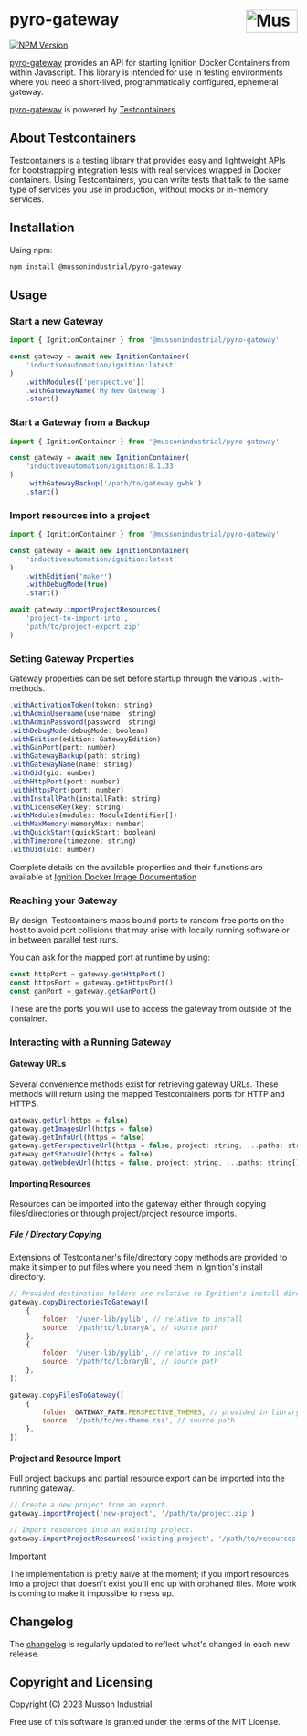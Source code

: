 # pyro-gateway [<img src="https://cdn.mussonindustrial.com/files/public/images/emblem.svg" alt="Musson Industrial Logo" width="90" height="40" align="right">][pyro]

[![NPM Version][npm-img]][npm-url]

[pyro-gateway] provides an API for starting Ignition Docker Containers from within Javascript.
This library is intended for use in testing environments where you need a short-lived, programmatically configured, ephemeral gateway.

[pyro-gateway] is powered by [Testcontainers].

## About Testcontainers

Testcontainers is a testing library that provides easy and lightweight APIs for bootstrapping integration tests with real services wrapped in Docker containers. Using Testcontainers, you can write tests that talk to the same type of services you use in production, without mocks or in-memory services.

## Installation

Using npm:

```sh
npm install @mussonindustrial/pyro-gateway
```

## Usage

### Start a new Gateway

```js
import { IgnitionContainer } from '@mussonindustrial/pyro-gateway'

const gateway = await new IgnitionContainer(
    'inductiveautomation/ignition:latest'
)
    .withModules(['perspective'])
    .withGatewayName('My New Gateway')
    .start()
```

### Start a Gateway from a Backup

```js
import { IgnitionContainer } from '@mussonindustrial/pyro-gateway'

const gateway = await new IgnitionContainer(
    'inductiveautomation/ignition:8.1.33'
)
    .withGatewayBackup('/path/to/gateway.gwbk')
    .start()
```

### Import resources into a project

```js
import { IgnitionContainer } from '@mussonindustrial/pyro-gateway'

const gateway = await new IgnitionContainer(
    'inductiveautomation/ignition:latest'
)
    .withEdition('maker')
    .withDebugMode(true)
    .start()

await gateway.importProjectResources(
    'project-to-import-into',
    'path/to/project-export.zip'
)
```

### Setting Gateway Properties

Gateway properties can be set before startup through the various `.with~` methods.

```js
.withActivationToken(token: string)
.withAdminUsername(username: string)
.withAdminPassword(password: string)
.withDebugMode(debugMode: boolean)
.withEdition(edition: GatewayEdition)
.withGanPort(port: number)
.withGatewayBackup(path: string)
.withGatewayName(name: string)
.withGid(gid: number)
.withHttpPort(port: number)
.withHttpsPort(port: number)
.withInstallPath(installPath: string)
.withLicenseKey(key: string)
.withModules(modules: ModuleIdentifier[])
.withMaxMemory(memoryMax: number)
.withQuickStart(quickStart: boolean)
.withTimezone(timezone: string)
.withUid(uid: number)
```

Complete details on the available properties and their functions are available at [Ignition Docker Image Documentation]

### Reaching your Gateway

By design, Testcontainers maps bound ports to random free ports on the host to avoid port collisions that may arise with locally running software or in between parallel test runs.

You can ask for the mapped port at runtime by using:

```js
const httpPort = gateway.getHttpPort()
const httpsPort = gateway.getHttpsPort()
const ganPort = gateway.getGanPort()
```

These are the ports you will use to access the gateway from outside of the container.

### Interacting with a Running Gateway

#### Gateway URLs

Several convenience methods exist for retrieving gateway URLs.
These methods will return using the mapped Testcontainers ports for HTTP and HTTPS.

```js
gateway.getUrl(https = false)
gateway.getImagesUrl(https = false)
gateway.getInfoUrl(https = false)
gateway.getPerspectiveUrl(https = false, project: string, ...paths: string[])
gateway.getStatusUrl(https = false)
gateway.getWebdevUrl(https = false, project: string, ...paths: string[])
```

#### Importing Resources

Resources can be imported into the gateway either through copying files/directories or through project/project resource imports.

##### File / Directory Copying

Extensions of Testcontainer's file/directory copy methods are provided to make it simpler to put files where you need them in Ignition's install directory.

```js
// Provided destination folders are relative to Ignition's install directory.
gateway.copyDirectoriesToGateway([
    {
        folder: '/user-lib/pylib', // relative to install
        source: '/path/to/libraryA', // source path
    },
    {
        folder: '/user-lib/pylib', // relative to install
        source: '/path/to/libraryB', // source path
    },
])

gateway.copyFilesToGateway([
    {
        folder: GATEWAY_PATH.PERSPECTIVE_THEMES, // provided in library
        source: '/path/to/my-theme.css', // source path
    },
])
```

#### Project and Resource Import

Full project backups and partial resource export can be imported into the running gateway.

```js
// Create a new project from an export.
gateway.importProject('new-project', '/path/to/project.zip')

// Import resources into an existing project.
gateway.importProjectResources('existing-project', '/path/to/resources.zip')
```

> [!IMPORTANT]
> The implementation is pretty naïve at the moment; if you import resources into a project that doesn't exist you'll end up with orphaned files.
> More work is coming to make it impossible to mess up.

## Changelog

The [changelog](https://github.com/mussonindustrial/pyro/blob/main/packages/pyro-gateway/CHANGELOG.md) is regularly updated to reflect what's changed in each new release.

## Copyright and Licensing

Copyright (C) 2023 Musson Industrial

Free use of this software is granted under the terms of the MIT License.

[npm-img]: https://img.shields.io/npm/v/@mussonindustrial/pyro-gateway.svg
[npm-url]: https://www.npmjs.com/package/@mussonindustrial/pyro-gateway
[pyro]: https://github.com/mussonindustrial/pyro
[pyro-gateway]: https://github.com/mussonindustrial/pyro/tree/main/packages/pyro-gateway
[Testcontainers]: https://node.testcontainers.org/
[Ignition Docker Image Documentation]: https://docs.inductiveautomation.com/display/DOC81/Docker+Image
